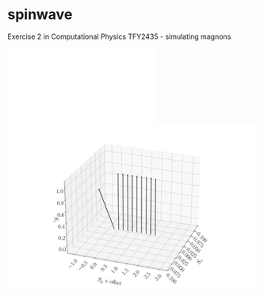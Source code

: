 # spinwave
Exercise 2 in Computational Physics TFY2435 - simulating magnons


![wave](./fig/front_fig.pdf)
![spin1](./fig/spin3d.gif)
